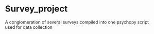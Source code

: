 # Survey_project
A conglomeration of several surveys compiled into one psychopy script used for data collection
